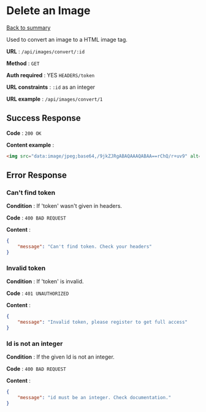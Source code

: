 # Delete an Image

[Back to summary](../../README.md)  

Used to convert an image to a HTML image tag.

**URL** : `/api/images/convert/:id`

**Method** : `GET`

**Auth required** : YES `HEADERS/token`

**URL constraints** : `:id` as an integer

**URL example** : `/api/images/convert/1`

## Success Response

**Code** : `200 OK`

**Content example** :

```HTML
<img src="data:image/jpeg;base64,/9jkZJRgABAQAAAQABAA==rChQ/r+uv9" alt="A wonderful example">
```

## Error Response

### Can't find token

**Condition** : If 'token' wasn't given in headers.

**Code** : `400 BAD REQUEST`

**Content** :

```json
{
    "message": "Can't find token. Check your headers"
}
```

### Invalid token

**Condition** : If 'token' is invalid.

**Code** : `401 UNAUTHORIZED`

**Content** :

```json
{
    "message": "Invalid token, please register to get full access"
}
```

### Id is not an integer

**Condition** : If the given Id is not an integer.

**Code** : `400 BAD REQUEST`

**Content** :

```json
{
    "message": "id must be an integer. Check documentation."
}
```
